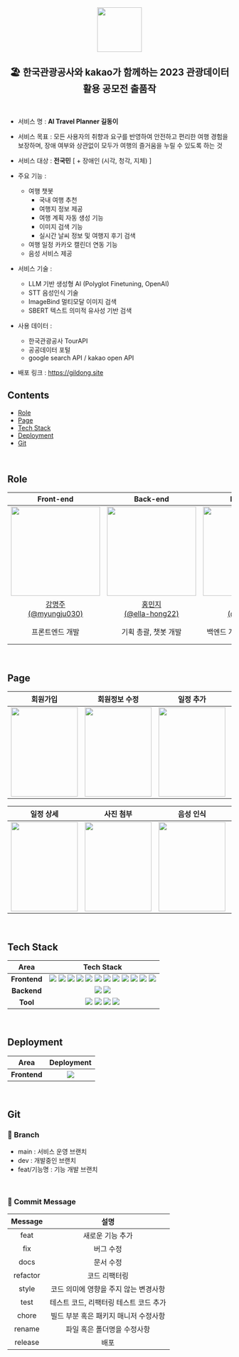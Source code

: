 <div align="center">
  <img src="https://github.com/GIL-DONG/gil-dong-project-client/assets/96197310/823746fa-dcc8-4085-a546-44e24544e38e" width="100px" height="100px"/>
  <h2>🏖 한국관광공사와 kakao가 함께하는 
 2023 관광데이터 활용 공모전 출품작</h2>

  <br/>
</div>
  
- 서비스 명 : **AI Travel Planner 길동이**
- 서비스 목표 : 모든 사용자의 취향과 요구를 반영하여 안전하고 편리한 여행 경험을 보장하며, 장애 여부와 상관없이 모두가 여행의 즐거움을 누릴 수 있도록 하는 것
- 서비스 대상 : **전국민** [ + 장애인 (시각, 청각, 지체) ]

- 주요 기능 :
  - 여행 챗봇
    - 국내 여행 추천
    - 여행지 정보 제공
    - 여행 계획 자동 생성 기능
    - 이미지 검색 기능
    - 실시간 날씨 정보 및 여행지 후기 검색
  - 여행 일정 카카오 캘린더 연동 기능
  - 음성 서비스 제공
- 서비스 기술 :
  - LLM 기반 생성형 AI (Polyglot Finetuning, OpenAI)
  - STT 음성인식 기술
  - ImageBind 멀티모달 이미지 검색
  - SBERT 텍스트 의미적 유사성 기반 검색
- 사용 데이터 :
  - 한국관광공사 TourAPI
  - 공공데이터 포털
  - google search API / kakao open API
- 배포 링크 : https://gildong.site
  <br />

## Contents

- [Role](#role)
- [Page](#page)
- [Tech Stack](#tech-stack)
- [Deployment](#Deployment)
- [Git](#git)

<br />

## Role

<div align="center">

|                                           Front-end                                           |                                           Back-end                                            |                                           Back-end                                            |                                           Back-end                                            |
| :-------------------------------------------------------------------------------------------: | :-------------------------------------------------------------------------------------------: | :-------------------------------------------------------------------------------------------: | :-------------------------------------------------------------------------------------------: |
| <img src="https://avatars.githubusercontent.com/u/96197310?v=4" width="200px" height="200px"> | <img src="https://avatars.githubusercontent.com/u/72532377?v=4" width="200px" height="200px"> | <img src="https://avatars.githubusercontent.com/u/86283443?v=4" width="200px" height="200px"> | <img src="https://avatars.githubusercontent.com/u/97862180?v=4" width="200px" height="200px"> |
|                   [강명주<br/>(@myungju030)](https://github.com/myungju030)                   |                  [홍민지<br/>(@ella-hong22)](https://github.com/ella-hong22)                  |                      [이원석<br/>(@leewaay)](https://github.com/leewaay)                      |                  [이준엽<br/>(@Makeitshort)](https://github.com/Makeitshort)                  |
|                                        프론트엔드 개발                                        |                                     기획 총괄, 챗봇 개발                                      |                                  백엔드 개발 총괄, 챗봇 개발                                  |                              데이터베이스 관리, 이미지 검색 개발                              |

</div>
<br/>

## Page

|                                                                     회원가입                                                                      |                                                                   회원정보 수정                                                                   |                                                                     일정 추가                                                                     |                                                                     일정 삭제                                                                     |
| :-----------------------------------------------------------------------------------------------------------------------------------------------: | :-----------------------------------------------------------------------------------------------------------------------------------------------: | :-----------------------------------------------------------------------------------------------------------------------------------------------: | :-----------------------------------------------------------------------------------------------------------------------------------------------: |
| <img src="https://github.com/GIL-DONG/gil-dong-project-client/assets/96197310/54bce9ff-56ac-4413-92b9-9b8664ccf57a" width="150px" height="200px"> | <img src="https://github.com/GIL-DONG/gil-dong-project-client/assets/96197310/9bd589a2-311a-421e-ad3c-2a03547afca6" width="150px" height="200px"> | <img src="https://github.com/GIL-DONG/gil-dong-project-client/assets/96197310/cab0cd71-ab48-4a8d-aeda-0183ee4b538b" width="150px" height="200px"> | <img src="https://github.com/GIL-DONG/gil-dong-project-client/assets/96197310/0b877378-8ffb-4334-9b25-ffd992c144aa" width="150px" height="200px"> |

|                                                                     일정 상세                                                                     |                                                                     사진 첨부                                                                     |                                                                     음성 인식                                                                     |                                                                   카카오 캘린더                                                                   |
| :-----------------------------------------------------------------------------------------------------------------------------------------------: | :-----------------------------------------------------------------------------------------------------------------------------------------------: | :-----------------------------------------------------------------------------------------------------------------------------------------------: | :-----------------------------------------------------------------------------------------------------------------------------------------------: |
| <img src="https://github.com/GIL-DONG/gil-dong-project-client/assets/96197310/43181279-f2e6-433e-8810-57995ebb8341" width="150px" height="200px"> | <img src="https://github.com/GIL-DONG/gil-dong-project-client/assets/96197310/b8cb33ed-7251-4fe5-a59f-4f3c449bdc6d" width="150px" height="200px"> | <img src="https://github.com/GIL-DONG/gil-dong-project-client/assets/96197310/1fe7a1a8-6db1-4fe5-b926-f09be3219517" width="150px" height="200px"> | <img src="https://github.com/GIL-DONG/gil-dong-project-client/assets/96197310/9c892f34-56b8-41a2-9bd0-a08a2b8f9d41" width="150px" height="200px"> |

<br />

## Tech Stack

<div align =center>

|     Area     |                                                                                                                                                                                                                                                                                                                                                                                                                                                                                                                                                                                                                                       Tech Stack                                                                                                                                                                                                                                                                                                                                                                                                                                                                                                                                                                                                                                        |
| :----------: | :-------------------------------------------------------------------------------------------------------------------------------------------------------------------------------------------------------------------------------------------------------------------------------------------------------------------------------------------------------------------------------------------------------------------------------------------------------------------------------------------------------------------------------------------------------------------------------------------------------------------------------------------------------------------------------------------------------------------------------------------------------------------------------------------------------------------------------------------------------------------------------------------------------------------------------------------------------------------------------------------------------------------------------------------------------------------------------------------------------------------------------------------------------------------------------------------------------------------------------------------------------------------------------------: |
| **Frontend** | <img src="https://img.shields.io/badge/TypeScript-3178C6.svg?style=for-the-badge&logo=TypeScript&logoColor=black"> <img src="https://img.shields.io/badge/-vite-FFD22A?style=for-the-badge&logo=vite&logoColor=white"> <img src="https://img.shields.io/badge/react-61DAFB?style=for-the-badge&logo=react&logoColor=black"> <img src="https://img.shields.io/badge/Axios-5A29E4.svg?&style=for-the-badge&logo=axios&logoColor=white"> <img src="https://img.shields.io/badge/React Router-CA4245.svg?&style=for-the-badge&logo=reactrouter&logoColor=white"> <img src="https://img.shields.io/badge/RECOIL-3578E5?&style=for-the-badge&logo=recoil&logoColor=white"> <img src="https://img.shields.io/badge/Sass-CC6699?&style=for-the-badge&logo=Sass&logoColor=white"> <img src="https://img.shields.io/badge/reactIcons-e91e63?&style=for-the-badge&logoColor=white"> <img src="https://img.shields.io/badge/ESLINT-4B32C3?&style=for-the-badge&logo=ESLint&logoColor=white"> <img src="https://img.shields.io/badge/PRETTIER-F7B93E?&style=for-the-badge&logo=Prettier&logoColor=white"> <img src="https://img.shields.io/badge/husky-285f77?&style=for-the-badge&logoColor=white"> <img src="https://img.shields.io/badge/lintStaged-4daad4?&style=for-the-badge&logoColor=white"> |
| **Backend**  |                                                                                                                                                                                                                                                                                                                                                                                                                                                                                                                           <img src="https://img.shields.io/badge/python-3776AB.svg?style=for-the-badge&logo=python&logoColor=black"> <img src="https://img.shields.io/badge/elasticsearch-005571.svg?style=for-the-badge&logo=elasticsearch&logoColor=white">                                                                                                                                                                                                                                                                                                                                                                                                                                                                                                                           |
|   **Tool**   |                                                                                                                                                                                                                                                                                                                                                                                                                      <img src="https://img.shields.io/badge/notion-000000.svg?style=for-the-badge&logo=notion&logoColor=white"> <img src="https://img.shields.io/badge/discord-5865F2.svg?style=for-the-badge&logo=discord&logoColor=white"> <img src="https://img.shields.io/badge/figma-F24E1E.svg?style=for-the-badge&logo=figma&logoColor=white"> <img src="https://img.shields.io/badge/postman-FF6C37.svg?style=for-the-badge&logo=postman&logoColor=white">                                                                                                                                                                                                                                                                                                                                                                                                                      |

</div>
<br />

## Deployment

|     Area     |                                                      Deployment                                                      |
| :----------: | :------------------------------------------------------------------------------------------------------------------: |
| **Frontend** | <img src="https://github.com/GIL-DONG/gil-dong-project-client/assets/96197310/020bd094-adaa-4608-bfcc-3e0ce7d15341"> |

<br />

## Git

### 🌿 Branch

- main : 서비스 운영 브랜치
- dev : 개발중인 브랜치
- feat/기능명 : 기능 개발 브랜치

<br/>

### 💌 Commit Message

| Message  |                  설명                  |
| :------: | :------------------------------------: |
|   feat   |            새로운 기능 추가            |
|   fix    |               버그 수정                |
|   docs   |               문서 수정                |
| refactor |             코드 리팩터링              |
|  style   | 코드 의미에 영향을 주지 않는 변경사항  |
|   test   | 테스트 코드, 리팩터링 테스트 코드 추가 |
|  chore   | 빌드 부분 혹은 패키지 매니저 수정사항  |
|  rename  |      파일 혹은 폴더명을 수정사항       |
| release  |                  배포                  |
